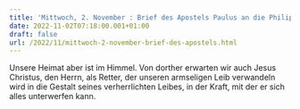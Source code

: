```yaml
---
title: 'Mittwoch, 2. November : Brief des Apostels Paulus an die Philipper 3,20-21.'
date: 2022-11-02T07:18:00.001+01:00
draft: false
url: /2022/11/mittwoch-2-november-brief-des-apostels.html
---
```


Unsere Heimat aber ist im Himmel. Von dorther erwarten wir auch Jesus Christus, den Herrn, als Retter, der unseren armseligen Leib verwandeln wird in die Gestalt seines verherrlichten Leibes, in der Kraft, mit der er sich alles unterwerfen kann.